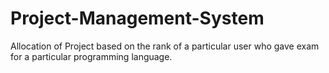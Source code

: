 # Project-Management-System
Allocation of Project based on the rank of a particular user who gave exam for a particular programming language.
